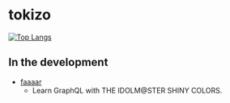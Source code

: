 # tokizo

[![Top Langs](https://github-readme-stats.vercel.app/api/top-langs/?username=tokizuoh&layout=compact)](https://github.com/anuraghazra/github-readme-stats)


## In the development
- [faaaar](https://github.com/tokizuoh/faaaar)
  - Learn GraphQL with THE IDOLM@STER SHINY COLORS.
